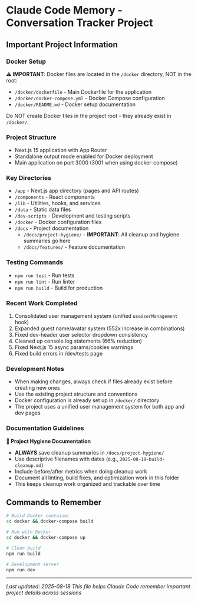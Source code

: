 # Claude Code Memory - Conversation Tracker Project

## Important Project Information

### Docker Setup
**⚠️ IMPORTANT**: Docker files are located in the `/docker` directory, NOT in the root:
- `/docker/dockerfile` - Main Dockerfile for the application
- `/docker/docker-compose.yml` - Docker Compose configuration
- `/docker/README.md` - Docker setup documentation

Do NOT create Docker files in the project root - they already exist in `/docker/`.

### Project Structure
- Next.js 15 application with App Router
- Standalone output mode enabled for Docker deployment
- Main application on port 3000 (3001 when using docker-compose)

### Key Directories
- `/app` - Next.js app directory (pages and API routes)
- `/components` - React components
- `/lib` - Utilities, hooks, and services
- `/data` - Static data files
- `/dev-scripts` - Development and testing scripts
- `/docker` - Docker configuration files
- `/docs` - Project documentation
  - `/docs/project-hygiene/` - **IMPORTANT**: All cleanup and hygiene summaries go here
  - `/docs/features/` - Feature documentation

### Testing Commands
- `npm run test` - Run tests
- `npm run lint` - Run linter
- `npm run build` - Build for production

### Recent Work Completed
1. Consolidated user management system (unified `useUserManagement` hook)
2. Expanded guest name/avatar system (552x increase in combinations)
3. Fixed dev-header user selector dropdown consistency
4. Cleaned up console.log statements (66% reduction)
5. Fixed Next.js 15 async params/cookies warnings
6. Fixed build errors in /dev/tests page

### Development Notes
- When making changes, always check if files already exist before creating new ones
- Use the existing project structure and conventions
- Docker configuration is already set up in `/docker/` directory
- The project uses a unified user management system for both app and dev pages

### Documentation Guidelines
**📁 Project Hygiene Documentation**
- **ALWAYS** save cleanup summaries in `/docs/project-hygiene/`
- Use descriptive filenames with dates (e.g., `2025-08-18-build-cleanup.md`)
- Include before/after metrics when doing cleanup work
- Document all linting, build fixes, and optimization work in this folder
- This keeps cleanup work organized and trackable over time

## Commands to Remember
```bash
# Build Docker container
cd docker && docker-compose build

# Run with Docker
cd docker && docker-compose up

# Clean build
npm run build

# Development server
npm run dev
```

---

*Last updated: 2025-08-18*
*This file helps Claude Code remember important project details across sessions*